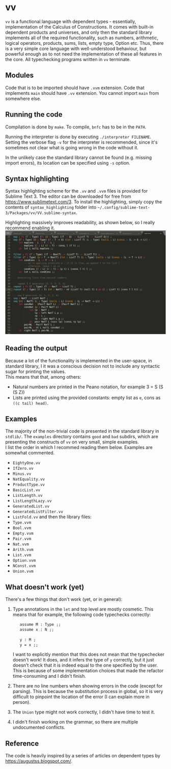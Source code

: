 # vv

`vv` is a functional language with dependent types - essentially, implementation of the Calculus of Constructions. 
It comes with built-in dependent products and universes, and only then the standard library implements all of the required functionality, such as numbers, arithmetic, logical operators, products, sums, lists, empty type, Option etc. Thus, there is a very simple core language with well-understood behaviour, but powerful enough as to not need the implementation of these all features in the core. All typechecking programs written in `vv` terminate.

## Modules
Code that is to be imported should have `.vvm` extension. Code that implements `main` should have `.vv` extension. You cannot import `main` from somewhere else.

## Running the code

Compilation is done by `make`. To compile, `bnfc` has to be in the `PATH`.

Running the interpreter is done by executing `./interpreter FILENAME`. Setting the verbose flag `-v` for the interpreter is recommended, since it's sometimes not clear what is going wrong in the code without it.

In the unlikely case the standard library cannot be found (e.g. missing import errors), its location can be specified using `-s` option.

## Syntax highlighting

Syntax highlighting scheme for the `.vv` and `.vvm` files is provided for Sublime Text 3. The editor can be downloaded for free from https://www.sublimetext.com/3. To install the highlighting, simply copy the contents of `syntax_highlighting` folder into `~/.config/sublime-text-3/Packages/vv/VV.sublime-syntax`.

Highlighting massively improves readability, as shown below, so I really recommend enabling it.
![code](https://github.com/inexxt/vv/blob/master/code.png?raw=true)

## Reading the output

Because a lot of the functionality is implemented in the user-space, in standard library, I it was a conscious decision not to include any syntactic sugar for printing the values.  
This means that that, among others:  
 - Natural numbers are printed in the Peano notation, for example 3 = S (S (S Z))
 - Lists are printed using the provided constants: empty list as `e`, cons as `((c tail) head)`.

## Examples
The majority of the non-trivial code is presented in the standard library in `stdlib/`. The `examples` directory contains `good` and `bad` subdirs, which are presenting the constructs of `vv` on very small, simple examples.  
I list the order in which I recommed reading them below. Examples are somewhat commented.
 - `EightyOne.vv`
 - `IfZero.vv`
 - `Minus.vv`
 - `NatEquality.vv`
 - `ProductType.vv`
 - `BasicList.vv`
 - `ListLength.vv`
 - `ListLengthLazy.vv`
 - `GeneratedList.vv`
 - `GeneratedListFilter.vv`
 - `ListFold.vv`
and then the library files:
 - `Type.vvm`
 - `Bool.vvm`
 - `Empty.vvm`
 - `Pair.vvm`
 - `Nat.vvm`
 - `Arith.vvm`
 - `List.vvm`
 - `Option.vvm`
 - `NConst.vvm`
 - `Union.vvm`


## What doesn't work (yet)

There's a few things that don't work (yet, or in general):
  1) Type annotations in the `let` and top level are mostly cosmetic. 
     This means that for example, the following code typechecks correctly:
     ```assume N : Type ;;
        assume M : Type ;;
        assume x : N ;;
        
        y : M ;
        y = x ;;
     ```
     I want to explicitly mention that this does not mean that the typechecker doesn't work! 
     It does, and it infers the type of `y` correctly, but it just doesn't check that it is indeed equal to the one specified by the user.
     This is because of some implementation choices that made the refactor time-consuming and I didn't finish.
  
  2) There are no line numbers when showing errors in the code (except for parsing). 
     This is because the substitution process in global, so it is very difficult to pinpoint the location of the error (I can explain more in person).

  3) The `Union` type might not work correctly, I didn't have time to test it.
  
  4) I didn't finish working on the grammar, so there are multiple undocumented conflicts.

## Reference
The code is heavily inspired by a series of articles on dependent types by https://augustss.blogspot.com/.